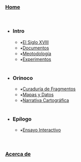### [Home](index.html)
<br>

- ### Intro
	- ⭑[El Siglo XVIII](#)
	- ⭑[Documentos](#)
	- ⭑[Meotodología](#)
	- ⭑[Experimentos](#)
<br><br>

- ### Orinoco
	- ⭑[Curaduría de Fragmentos](fragmentos.html)
	- ⭑[Mapas y Datos](#)
	- ⭑[Narrativa Cartográfica](#)
<br><br>

- ### Epílogo
	- ⭑[Ensayo Interactivo](#)
<br><br><br>

### [Acerca de](index.html#infoIntro)